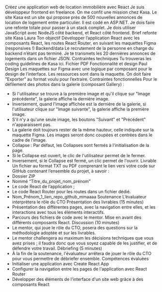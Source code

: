 Créez une application web de location immobilière avec React
Je suis développeur frontend en freelance. On me confit une mission chez Kasa. Le site Kasa est un site qui propose près de 500 nouvelles annonces de location de logement entre particulier. Il est codé en ASP.NET. 
Je dois faire une refonte totale pour passer à un stack complet. Je dois utiliser JavaScript avec NodeJS côté backend, et React côté frontend.
Brief refonte site Kasa
Laura
Ton objectif
Développer l’application React avec les composants React, les routes React Router, en suivant les maquettes Figma (responsives !)
Backend/data
Le recrutement de la personne en charge du backend n’étant pas terminé. Je te transmets les 20 dernières annonces de logements dans un fichier JSON.
Contraintes techniques
Tu trouveras les coding guidelines de Kasa ici. Fichier PDF
Fonctionnalité et design
Paul
Design
Les maquettes sur Figma avec une logique par composant pour le design de l’interface.
Les ressources sont dans la maquette. On doit faire "Exporter" au format voulu pour l’extraire.
Contraintes fonctionnelles
Pour le défilement des photos dans la galerie (composant Gallery) :
-	Si l'utilisateur se trouve à la première image et qu'il clique sur "Image précédente", la galerie affiche la dernière image. 
-	Inversement, quand l'image affichée est la dernière de la galerie, si l'utilisateur clique sur "Image suivante", la galerie affiche la première image. 
-	S'il n'y a qu'une seule image, les boutons "Suivant" et "Précédent" n'apparaissent pas.
-	La galerie doit toujours rester de la même hauteur, celle indiquée sur la maquette Figma. Les images seront donc coupées et centrées dans le cadre de l’image.
-	Collapse : Par défaut, les Collapses sont fermés à l'initialisation de la page. 
-	Si le Collapse est ouvert, le clic de l'utilisateur permet de le fermer.
-	Inversement, si le Collapse est fermé, un clic permet de l'ouvrir.
Livrable
Un fichier au format TXT ou PDF comprenant le lien vers votre code sur GitHub contenant l’ensemble du projet, à savoir :
-	Dossier ZIP
-	Nommé “Titre_du_projet_nom_prénom”
-	Le code React de l’application ;
-	Le code React Router pour les routes dans un fichier dédié.
-	Nom_Prénom_1_lien_repo_github_mmaaaa
Soutenance
L’évaluateur interprétera le rôle du CTO
Présentation des livrables (15 minutes) 
-	Présentation des différentes pages, avec la navigation entre elles, et les interactions avec tous les éléments interactifs. 
-	Parcours des fichiers de code avec le mentor. Mise en avant des différents composants React. 
Discussion (10 minutes) 
-	Le mentor, qui joue le rôle du CTO, posera des questions sur la méthodologie adoptée et sur les livrables.
-	Le mentor challengera au maximum les décisions techniques que vous avez prises ; il faudra donc que vous soyez capable de les justifier, et de défendre votre travail.
Débriefing (5 minutes)
-	À la fin de la soutenance, l'évaluateur arrêtera de jouer le rôle du CTO pour vous permettre de débriefer ensemble.
Compétences évaluées
-	Initialiser une application avec Create React App
-	Configurer la navigation entre les pages de l'application avec React Router
-	Développer des éléments de l'interface d'un site web grâce à des composants React
